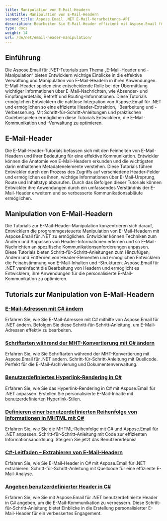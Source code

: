 ```yaml
---
title: Manipulation von E-Mail-Headern
linktitle: Manipulation von E-Mail-Headern
second_title: Aspose.Email .NET E-Mail-Verarbeitungs-API
description: Bearbeiten Sie E-Mail-Header effizient mit Aspose.Email für .NET-Tutorials. Erfahren Sie, wie Sie Header für eine verbesserte Kommunikation extrahieren, ändern und personalisieren.
type: docs
weight: 14
url: /de/net/email-header-manipulation/
---
```


## Einführung

Die Aspose.Email für .NET-Tutorials zum Thema „E-Mail-Header und -Manipulation“ bieten Entwicklern wichtige Einblicke in die effektive Verwaltung und Manipulation von E-Mail-Headern in ihren Anwendungen. E-Mail-Header spielen eine entscheidende Rolle bei der Übermittlung wichtiger Informationen über E-Mail-Nachrichten, wie Absender- und Empfängerdetails, Betreff und Routing-Informationen. Diese Tutorials ermöglichen Entwicklern die nahtlose Integration von Aspose.Email für .NET und ermöglichen so eine effiziente Header-Extraktion, -Bearbeitung und -Verbesserung. Mit Schritt-für-Schritt-Anleitungen und praktischen Codebeispielen ermöglichen diese Tutorials Entwicklern, die E-Mail-Kommunikation und -Verwaltung zu optimieren.

## E-Mail-Header

Die E-Mail-Header-Tutorials befassen sich mit den Feinheiten von E-Mail-Headern und ihrer Bedeutung für eine effektive Kommunikation. Entwickler können die Anatomie von E-Mail-Headern erkunden und die wichtigsten darin enthaltenen Metadatenelemente verstehen. Diese Tutorials führen Entwickler durch den Prozess des Zugriffs auf verschiedene Header-Felder und ermöglichen es ihnen, wichtige Informationen über E-Mail-Ursprung, Route und Inhaltstyp abzurufen. Durch das Befolgen dieser Tutorials können Entwickler ihre Anwendungen durch ein umfassendes Verständnis der E-Mail-Header erweitern und so verbesserte Kommunikationsabläufe ermöglichen.

## Manipulation von E-Mail-Headern

Die Tutorials zur E-Mail-Header-Manipulation konzentrieren sich darauf, Entwicklern die programmgesteuerte Manipulation von E-Mail-Headern mit Aspose.Email für .NET zu ermöglichen. Entwickler können Techniken zum Ändern und Anpassen von Header-Informationen erlernen und so E-Mail-Nachrichten an spezifische Kommunikationsanforderungen anpassen. Diese Tutorials bieten Schritt-für-Schritt-Anleitungen zum Hinzufügen, Ändern und Entfernen von Header-Elementen und ermöglichen Entwicklern die Feinabstimmung von E-Mail-Inhalten und -Strukturen. Aspose.Email für .NET vereinfacht die Bearbeitung von Headern und ermöglicht es Entwicklern, ihre Anwendungen für die personalisierte E-Mail-Kommunikation zu optimieren.

## Tutorials zur Manipulation von E-Mail-Headern
### [E-Mail-Adressen mit C# ändern](./modifying-email-addresses-with-csharp/)
Erfahren Sie, wie Sie E-Mail-Adressen mit C# mithilfe von Aspose.Email für .NET ändern. Befolgen Sie diese Schritt-für-Schritt-Anleitung, um E-Mail-Adressen effektiv zu bearbeiten.
### [Schriftarten während der MHT-Konvertierung mit C# ändern](./changing-fonts-during-mht-conversion-using-csharp/)
Erfahren Sie, wie Sie Schriftarten während der MHT-Konvertierung mit Aspose.Email für .NET ändern. Schritt-für-Schritt-Anleitung mit Quellcode. Perfekt für die E-Mail-Archivierung und Dokumentenverwaltung.
### [ Benutzerdefiniertes Hyperlink-Rendering in C#](./custom-hyperlink-rendering-in-csharp/)
Erfahren Sie, wie Sie das Hyperlink-Rendering in C# mit Aspose.Email für .NET anpassen. Erstellen Sie personalisierte E-Mail-Inhalte mit benutzerdefinierten Hyperlink-Stilen.
### [Definieren einer benutzerdefinierten Reihenfolge von Informationen in MHTML mit C#](./defining-custom-order-of-information-in-mhtml-with-csharp/)
Erfahren Sie, wie Sie die MHTML-Reihenfolge mit C# und Aspose.Email für .NET anpassen. Schritt-für-Schritt-Anleitung mit Code zur effizienten Informationsanordnung. Steigern Sie jetzt das Benutzererlebnis!
### [C#-Leitfaden – Extrahieren von E-Mail-Headern](./csharp-guide-extracting-email-headers/)
Erfahren Sie, wie Sie E-Mail-Header in C# mit Aspose.Email für .NET extrahieren. Schritt-für-Schritt-Anleitung mit Quellcode für eine effiziente E-Mail-Analyse. 
### [Angeben benutzerdefinierter Header in C#](./specifying-custom-headers-in-csharp/)
Erfahren Sie, wie Sie mit Aspose.Email für .NET benutzerdefinierte Header in C# angeben, um die E-Mail-Kommunikation zu verbessern. Diese Schritt-für-Schritt-Anleitung bietet Einblicke in die Erstellung personalisierter E-Mail-Header für ein verbessertes Engagement.